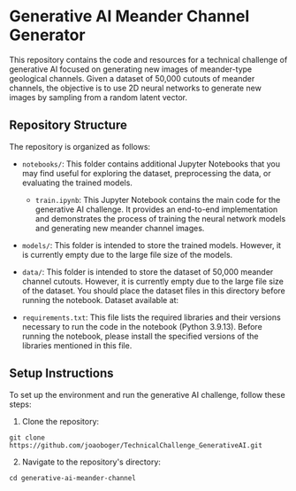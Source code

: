 # Generative AI Meander Channel Generator

This repository contains the code and resources for a technical challenge of generative AI focused on generating new images of meander-type geological channels. Given a dataset of 50,000 cutouts of meander channels, the objective is to use 2D neural networks to generate new images by sampling from a random latent vector.

## Repository Structure

The repository is organized as follows:

- `notebooks/`: This folder contains additional Jupyter Notebooks that you may find useful for exploring the dataset, preprocessing the data, or evaluating the trained models.
    - `train.ipynb`: This Jupyter Notebook contains the main code for the generative AI challenge. It provides an end-to-end implementation and demonstrates the process of training the neural network models and generating new meander channel images.

- `models/`: This folder is intended to store the trained models. However, it is currently empty due to the large file size of the models.

- `data/`: This folder is intended to store the dataset of 50,000 meander channel cutouts. However, it is currently empty due to the large file size of the dataset. You should place the dataset files in this directory before running the notebook. Dataset available at: 

- `requirements.txt`: This file lists the required libraries and their versions necessary to run the code in the notebook (Python 3.9.13). Before running the notebook, please install the specified versions of the libraries mentioned in this file.

## Setup Instructions

To set up the environment and run the generative AI challenge, follow these steps:

1. Clone the repository:

```shell
git clone https://github.com/joaoboger/TechnicalChallenge_GenerativeAI.git
```

2. Navigate to the repository's directory:

```shell
cd generative-ai-meander-channel
```
